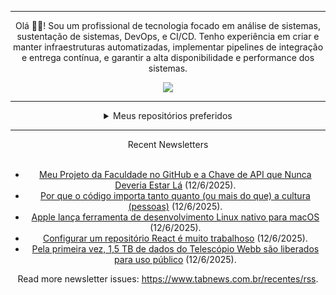 <div align="center">
<hr>
<p>Olá 👋🏾! Sou um profissional de tecnologia focado em análise de sistemas, sustentação de sistemas, DevOps, e CI/CD. Tenho experiência em criar e manter infraestruturas automatizadas, implementar pipelines de integração e entrega contínua, e garantir a alta disponibilidade e performance dos sistemas.</p>
  <img src="https://media.giphy.com/media/yAGIvCiwPJn5C/giphy.gif">
<hr>
  <details>
  <summary>Meus repositórios preferidos</summary>
  <br />
  Alguns dos meus melhores repositórios:
  <br />
<br />
  <ul><li><a href=https://github.com/commitgeist/aluratube target="_blank" rel="noopener noreferrer">commitgeist/aluratube</a> (<b>0</b> ✨ and <b>0</b> 🍴): Aluratube - Desenvolvido durante a imersão React da Alura no final de 2022</li><li><a href=https://github.com/commitgeist/nlw-ia target="_blank" rel="noopener noreferrer">commitgeist/nlw-ia</a> (<b>0</b> ✨ and <b>0</b> 🍴): Projeto desenvolvido durante a NLW IA - Usando a API da OPENAI</li><li><a href=https://github.com/commitgeist/nlw-journey-ia target="_blank" rel="noopener noreferrer">commitgeist/nlw-journey-ia</a> (<b>0</b> ✨ and <b>0</b> 🍴): NLW IA - Agent de viagens usando python + langchain + GPT</li>
<li>More coming soon :).</li>
</ul>
  </details>
  <hr/>
    <summary>Recent Newsletters</summary>
  <br />
  <ul>
    <li><a href=https://www.tabnews.com.br/PetsuTHEDEV/meu-projeto-da-faculdade-no-github-e-a-chave-de-api-que-nunca-deveria-estar-la target="_blank" rel="noopener noreferrer">Meu Projeto da Faculdade no GitHub e a Chave de API que Nunca Deveria Estar Lá</a> (12/6/2025).</li><li><a href=https://www.tabnews.com.br/jaksonxavier/por-que-o-codigo-importa-tanto-quanto-ou-mais-do-que-a-cultura-pessoas target="_blank" rel="noopener noreferrer">Por que o código importa tanto quanto (ou mais do que) a cultura (pessoas)</a> (12/6/2025).</li><li><a href=https://www.tabnews.com.br/NewsletterOficial/apple-lanca-ferramenta-de-desenvolvimento-linux-nativo-para-macos target="_blank" rel="noopener noreferrer">Apple lança ferramenta de desenvolvimento Linux nativo para macOS</a> (12/6/2025).</li><li><a href=https://www.tabnews.com.br/GkIgor/configurar-um-repositorio-react-e-muito-trabalhoso target="_blank" rel="noopener noreferrer">Configurar um repositório React é muito trabalhoso</a> (12/6/2025).</li><li><a href=https://www.tabnews.com.br/NewsletterOficial/pela-primeira-vez-1-5-tb-de-dados-do-telescopio-webb-sao-liberados-para-uso-publico target="_blank" rel="noopener noreferrer">Pela primeira vez, 1,5 TB de dados do Telescópio Webb são liberados para uso público</a> (12/6/2025).</li>
  </ul>
<p>Read more newsletter issues: <a href="https://www.tabnews.com.br/recentes/rss">https://www.tabnews.com.br/recentes/rss</a>.</p>
  </details>
